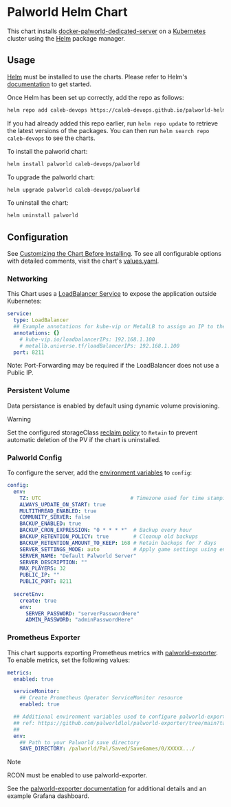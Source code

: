# Palworld Helm Chart

This chart installs [docker-palworld-dedicated-server](https://github.com/jammsen/docker-palworld-dedicated-server) on a [Kubernetes](http://kubernetes.io/) cluster using the [Helm](https://helm.sh/) package manager.

## Usage

[Helm](https://helm.sh) must be installed to use the charts.  Please refer to
Helm's [documentation](https://helm.sh/docs) to get started.

Once Helm has been set up correctly, add the repo as follows:

```sh
helm repo add caleb-devops https://caleb-devops.github.io/palworld-helm
```

If you had already added this repo earlier, run `helm repo update` to retrieve
the latest versions of the packages.  You can then run `helm search repo
caleb-devops` to see the charts.

To install the palworld chart:

```sh
helm install palworld caleb-devops/palworld
```

To upgrade the palworld chart:

```sh
helm upgrade palworld caleb-devops/palworld
```

To uninstall the chart:

```sh
helm uninstall palworld
```

## Configuration

See [Customizing the Chart Before Installing](https://helm.sh/docs/intro/using_helm/#customizing-the-chart-before-installing). To see all configurable options with detailed comments, visit the chart's [values.yaml](./values.yaml).

### Networking

This Chart uses a [LoadBalancer Service](https://kubernetes.io/docs/concepts/services-networking/service/#loadbalancer) to expose the application outside Kubernetes:

```yaml
service:
  type: LoadBalancer
  ## Example annotations for kube-vip or MetalLB to assign an IP to the LoadBalancer
  annotations: {}
    # kube-vip.io/loadbalancerIPs: 192.168.1.100
    # metallb.universe.tf/loadBalancerIPs: 192.168.1.100
  port: 8211
```

Note: Port-Forwarding may be required if the LoadBalancer does not use a Public IP.

### Persistent Volume

Data persistance is enabled by default using dynamic volume provisioning.

> [!WARNING]
> Set the configured storageClass [reclaim policy](https://kubernetes.io/docs/concepts/storage/storage-classes/#reclaim-policy) to `Retain` to prevent automatic deletion of the PV if the chart is uninstalled.

### Palworld Config

To configure the server, add the [environment variables](https://github.com/jammsen/docker-palworld-dedicated-server/blob/develop/docs/ENV_VARS.md) to `config`:

```yaml
config:
  env:
    TZ: UTC                             # Timezone used for time stamping server backups
    ALWAYS_UPDATE_ON_START: true
    MULTITHREAD_ENABLED: true
    COMMUNITY_SERVER: false
    BACKUP_ENABLED: true
    BACKUP_CRON_EXPRESSION: "0 * * * *"  # Backup every hour
    BACKUP_RETENTION_POLICY: true        # Cleanup old backups
    BACKUP_RETENTION_AMOUNT_TO_KEEP: 168 # Retain backups for 7 days
    SERVER_SETTINGS_MODE: auto           # Apply game settings using environment variables
    SERVER_NAME: "Default Palworld Server"
    SERVER_DESCRIPTION: ""
    MAX_PLAYERS: 32
    PUBLIC_IP: ""
    PUBLIC_PORT: 8211
  
  secretEnv:
    create: true
    env:
      SERVER_PASSWORD: "serverPasswordHere"
      ADMIN_PASSWORD: "adminPasswordHere"
```

### Prometheus Exporter

This chart supports exporting Prometheus metrics with [palworld-exporter](https://github.com/palworldlol/palworld-exporter). To enable metrics, set the following values:

```yaml
metrics:
  enabled: true

  serviceMonitor:
    ## Create Prometheus Operator ServiceMonitor resource
    enabled: true

  ## Additional environment variables used to configure palworld-exporter
  ## ref: https://github.com/palworldlol/palworld-exporter/tree/main?tab=readme-ov-file#options
  ##
  env:
    ## Path to your Palworld save directory
    SAVE_DIRECTORY: /palworld/Pal/Saved/SaveGames/0/XXXXX.../
```

> [!NOTE]
> RCON must be enabled to use palworld-exporter.

See the [palworld-exporter documentation](https://github.com/palworldlol/palworld-exporter) for additional details and an example Grafana dashboard.
